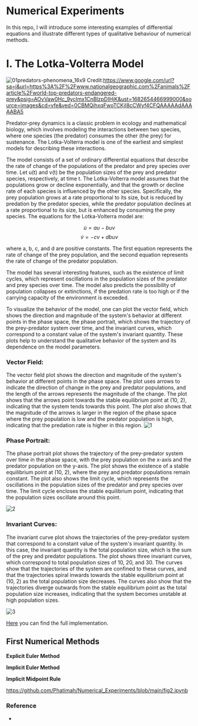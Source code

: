 # Numerical Experiments
In this repo, I will introduce some interesting examples of differential equations and illustrate different types of qualitative behaviour of numerical methods. 


# I. The Lotka-Volterra Model
![01predators-phenomena_16x9](https://user-images.githubusercontent.com/92335176/234765879-7d69a36a-b05d-49c4-a38d-9e5f4d8312f1.jpg)
Credit:https://www.google.com/url?sa=i&url=https%3A%2F%2Fwww.nationalgeographic.com%2Fanimals%2Farticle%2Fworld-top-predators-endangered-prey&psig=AOvVaw0Hc_9ycImx1CnBlzpDIHjK&ust=1682654466999000&source=images&cd=vfe&ved=0CBMQjhxqFwoTCKjI8cCWyf4CFQAAAAAdAAAAABA5


Predator-prey dynamics is a classic problem in ecology and mathematical biology, which involves modeling the interactions between two species, where one species (the predator) consumes the other (the prey) for sustenance. The Lotka-Volterra model is one of the earliest and simplest models for describing these interactions.

The model consists of a set of ordinary differential equations that describe the rate of change of the populations of the predator and prey species over time. Let u(t) and v(t) be the population sizes of the prey and predator species, respectively, at time t. The Lotka-Volterra model assumes that the populations grow or decline exponentially, and that the growth or decline rate of each species is influenced by the other species. Specifically, the prey population grows at a rate proportional to its size, but is reduced by predation by the predator species, while the predator population declines at a rate proportional to its size, but is enhanced by consuming the prey species. The equations for the Lotka-Volterra model are:

$$ \dot{u} = au - buv $$
$$ \dot{v} = -cv + dbuv $$

where a, b, c, and d are positive constants. The first equation represents the rate of change of the prey population, and the second equation represents the rate of change of the predator population.

The model has several interesting features, such as the existence of limit cycles, which represent oscillations in the population sizes of the predator and prey species over time. The model also predicts the possibility of population collapses or extinctions, if the predation rate is too high or if the carrying capacity of the environment is exceeded.

To visualize the behavior of the model, one can plot the vector field, which shows the direction and magnitude of the system's behavior at different points in the phase space, the phase portrait, which shows the trajectory of the prey-predator system over time, and the invariant curves, which correspond to a constant value of the system's invariant quantity. These plots help to understand the qualitative behavior of the system and its dependence on the model parameters.

### **Vector Field**: 
The vector field plot shows the direction and magnitude of the system's behavior at different points in the phase space. The plot uses arrows to indicate the direction of change in the prey and predator populations, and the length of the arrows represents the magnitude of the change. The plot shows that the arrows point towards the stable equilibrium point at (10, 2), indicating that the system tends towards this point. The plot also shows that the magnitude of the arrows is larger in the region of the phase space where the prey population is low and the predator population is high, indicating that the predation rate is higher in this region.
![1](https://user-images.githubusercontent.com/92335176/234765960-41af1956-8970-496c-bd3e-1242de1bf1e7.jpg)



### **Phase Portrait**: 
The phase portrait plot shows the trajectory of the prey-predator system over time in the phase space, with the prey population on the x-axis and the predator population on the y-axis. The plot shows the existence of a stable equilibrium point at (10, 2), where the prey and predator populations remain constant. The plot also shows the limit cycle, which represents the oscillations in the population sizes of the predator and prey species over time. The limit cycle encloses the stable equilibrium point, indicating that the population sizes oscillate around this point.

![2](https://user-images.githubusercontent.com/92335176/234765969-d4902687-ce0c-4803-9dfe-7d7344fc7286.jpg)



### **Invariant Curves**: 
The invariant curve plot shows the trajectories of the prey-predator system that correspond to a constant value of the system's invariant quantity. In this case, the invariant quantity is the total population size, which is the sum of the prey and predator populations. The plot shows three invariant curves, which correspond to total population sizes of 10, 20, and 30. The curves show that the trajectories of the system are confined to these curves, and that the trajectories spiral inwards towards the stable equilibrium point at (10, 2) as the total population size decreases. The curves also show that the trajectories diverge outwards from the stable equilibrium point as the total population size increases, indicating that the system becomes unstable at high population sizes.

![3](https://user-images.githubusercontent.com/92335176/234765978-d10f61ae-1918-4a50-b3f1-adb243960b23.jpg)



[Here](https://github.com/Phatimah/Numerical_Experiments/blob/main/Lotka-Volterra_Fig.1.1.ipynb) you can find the full implementation.






## First Numerical Methods

**Explicit Euler Method**

**Implicit Euler Method**

**Implicit Midpoint Rule**

https://github.com/Phatimah/Numerical_Experiments/blob/main/fig2.ipynb
### Reference
- 



